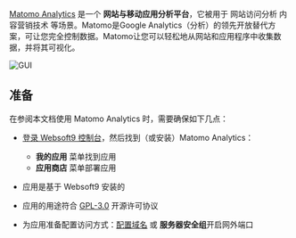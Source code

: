 [Matomo Analytics](https://matomo.org/) 是一个 **网站与移动应用分析平台**，它被用于 网站访问分析 内容营销技术  等场景。Matomo是Google Analytics（分析）的领先开放替代方案，可让您完全控制数据。Matomo让您可以轻松地从网站和应用程序中收集数据，并将其可视化。


![GUI](https://libs.websoft9.com/Websoft9/DocsPicture/zh/matomo/matomo-show-websoft9.png)


## 准备

在参阅本文档使用 Matomo Analytics 时，需要确保如下几点：

- [登录 Websoft9 控制台](./login-console)，然后找到（或安装）Matomo Analytics：
  - **我的应用** 菜单找到应用 
  - **应用商店** 菜单部署应用

- 应用是基于 Websoft9 安装的


- 应用的用途符合 [GPL-3.0](https://opensource.org/licenses/GPL-3.0) 开源许可协议


- 为应用准备配置访问方式：[配置域名](./domain-set) 或 **服务器安全组**开启网外端口